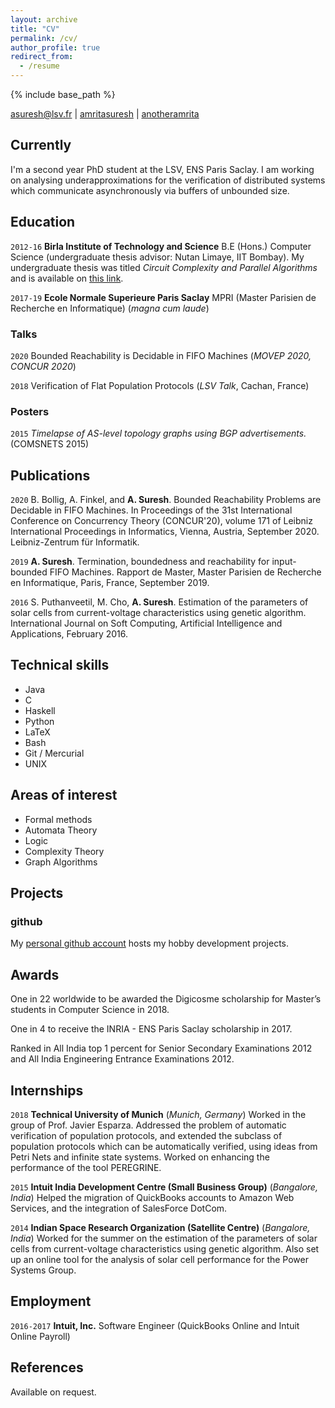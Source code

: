 ```yaml
---
layout: archive
title: "CV"
permalink: /cv/
author_profile: true
redirect_from:
  - /resume
---
```


{% include base_path %}


<div id="webaddress">
<a href="mailto:asuresh@lsv.fr">asuresh@lsv.fr</a>
|
<i class="fa fa-github"></i> <a href="http://github.com/amritasuresh">amritasuresh</a>
|
<i class="fa fa-twitter"></i> <a href="http://twitter.com/anotheramrita">anotheramrita</a>
</div>


## Currently

I'm a second year PhD student at the LSV, ENS Paris Saclay. I am working on analysing underapproximations for the verification of distributed systems which communicate asynchronously via buffers of unbounded size. 

## Education

`2012-16`
__Birla Institute of Technology and Science__ B.E (Hons.) Computer Science (undergraduate thesis advisor: Nutan Limaye, IIT Bombay). My undergraduate thesis was titled _Circuit Complexity and Parallel Algorithms_ and is available on [this link](https://www.dropbox.com/s/gygo399vhu8agtm/Amrita_Bachelor_report.pdf?dl=0).

`2017-19`
__Ecole Normale Superieure Paris Saclay__ MPRI (Master Parisien de Recherche en Informatique)  (_magna cum laude_)


### Talks

`2020`
Bounded Reachability is Decidable in FIFO Machines (_MOVEP 2020, CONCUR 2020_)


`2018`
Verification of Flat Population Protocols (_LSV Talk_, Cachan, France)


### Posters

`2015`
_Timelapse of AS-level topology graphs using BGP advertisements._ (COMSNETS 2015)


## Publications

`2020`
B. Bollig, A. Finkel, and __A. Suresh__. Bounded Reachability Problems are Decidable in FIFO Machines. In Proceedings of the 31st International Conference on Concurrency Theory (CONCUR'20), volume 171 of Leibniz International Proceedings in Informatics, Vienna, Austria, September 2020. Leibniz-Zentrum für Informatik.

`2019`
__A. Suresh__. Termination, boundedness and reachability for input-bounded FIFO Machines. Rapport de Master, Master Parisien de Recherche en Informatique, Paris, France, September 2019.

`2016` S. Puthanveetil, M. Cho, __A. Suresh__. Estimation of the parameters of solar cells from current-voltage characteristics using genetic algorithm. International Journal on Soft Computing, Artificial Intelligence and Applications, February 2016.

## Technical skills

* Java
* C
* Haskell
* Python 
* LaTeX
* Bash
* Git / Mercurial
* UNIX

## Areas of interest

* Formal methods
* Automata Theory
* Logic
* Complexity Theory
* Graph Algorithms

## Projects

### github

My [personal github account](https://github.com/amritasuresh) hosts my hobby development projects.

## Awards

One in 22 worldwide to be awarded the Digicosme scholarship for Master’s students in Computer Science in 2018.

One in 4 to receive the INRIA - ENS Paris Saclay scholarship in 2017.

Ranked in All India top 1 percent for Senior Secondary Examinations 2012 and All India Engineering Entrance Examinations 2012.

## Internships

`2018`
__Technical University of Munich__ (_Munich, Germany_)
Worked in the group of Prof. Javier Esparza. Addressed the problem of automatic verification of population protocols, and extended the subclass of population protocols which can be automatically verified, using ideas from Petri Nets and infinite state systems. Worked on enhancing the performance of the tool PEREGRINE.

`2015`
__Intuit India Development Centre (Small Business Group)__ (_Bangalore, India_)
Helped the migration of QuickBooks accounts to Amazon Web Services, and the integration of SalesForce DotCom. 

`2014`
__Indian Space Research Organization (Satellite Centre)__ (_Bangalore, India_)
Worked for the summer on the estimation of the parameters of solar cells from current-voltage characteristics using genetic algorithm. Also set up an online tool for the analysis of solar cell performance for the Power Systems Group.

## Employment

`2016-2017` 
__Intuit, Inc.__ Software Engineer (QuickBooks Online and Intuit Online Payroll)


## References

Available on request.

<!-- ### Footer

Last updated: August 2020 -->
